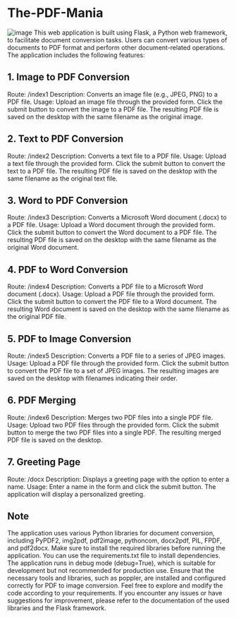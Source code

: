 # The-PDF-Mania
![image](https://github.com/Ali-Hasan-Khan28/The-PDF-Mania/assets/101451471/020ff314-2ef2-42a0-aea6-ebe24712fa27)
This web application is built using Flask, a Python web framework, to facilitate document conversion tasks. Users can convert various types of documents to PDF format and perform other document-related operations. The application includes the following features:

## 1. Image to PDF Conversion
Route: /index1
Description: Converts an image file (e.g., JPEG, PNG) to a PDF file.
Usage:
Upload an image file through the provided form.
Click the submit button to convert the image to a PDF file.
The resulting PDF file is saved on the desktop with the same filename as the original image.
## 2. Text to PDF Conversion
Route: /index2
Description: Converts a text file to a PDF file.
Usage:
Upload a text file through the provided form.
Click the submit button to convert the text to a PDF file.
The resulting PDF file is saved on the desktop with the same filename as the original text file.
## 3. Word to PDF Conversion
Route: /index3
Description: Converts a Microsoft Word document (.docx) to a PDF file.
Usage:
Upload a Word document through the provided form.
Click the submit button to convert the Word document to a PDF file.
The resulting PDF file is saved on the desktop with the same filename as the original Word document.
## 4. PDF to Word Conversion
Route: /index4
Description: Converts a PDF file to a Microsoft Word document (.docx).
Usage:
Upload a PDF file through the provided form.
Click the submit button to convert the PDF file to a Word document.
The resulting Word document is saved on the desktop with the same filename as the original PDF file.
## 5. PDF to Image Conversion
Route: /index5
Description: Converts a PDF file to a series of JPEG images.
Usage:
Upload a PDF file through the provided form.
Click the submit button to convert the PDF file to a set of JPEG images.
The resulting images are saved on the desktop with filenames indicating their order.
## 6. PDF Merging
Route: /index6
Description: Merges two PDF files into a single PDF file.
Usage:
Upload two PDF files through the provided form.
Click the submit button to merge the two PDF files into a single PDF.
The resulting merged PDF file is saved on the desktop.
## 7. Greeting Page
Route: /docx
Description: Displays a greeting page with the option to enter a name.
Usage:
Enter a name in the form and click the submit button.
The application will display a personalized greeting.
## Note
The application uses various Python libraries for document conversion, including PyPDF2, img2pdf, pdf2image, pythoncom, docx2pdf, PIL, FPDF, and pdf2docx.
Make sure to install the required libraries before running the application. You can use the requirements.txt file to install dependencies.
The application runs in debug mode (debug=True), which is suitable for development but not recommended for production use.
Ensure that the necessary tools and libraries, such as poppler, are installed and configured correctly for PDF to image conversion.
Feel free to explore and modify the code according to your requirements. If you encounter any issues or have suggestions for improvement, please refer to the documentation of the used libraries and the Flask framework.
